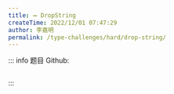 ```yaml
---
title: ➖ DropString
createTime: 2022/12/01 07:47:29
author: 李嘉明
permalink: /type-challenges/hard/drop-string/
---
```


::: info 题目
Github: []()

```ts

```

:::
